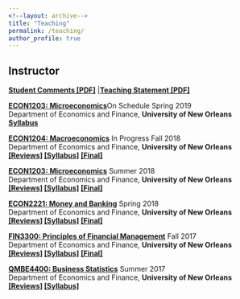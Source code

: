 ```yaml
---
<!--layout: archive-->
title: "Teaching"
permalink: /teaching/
author_profile: true
---
```

## Instructor

<b>[Student Comments [PDF]](/files/studentcomment.pdf)</b>
|<b>[Teaching Statement [PDF]](/files/teaching.pdf)</b>

<b>[ECON1203: Microeconomics](http://www.uno.edu/registrar/catalog/1617catalog/courses-of-instruction/ECON.aspx)</b>On Schedule Spring 2019<br>
Department of Economics and Finance, <b>University of New Orleans</b><br>
<b>[Syllabus](/files/econ1203syllabusspring19.pdf)</b>


<b>[ECON1204: Macroeconomics](http://www.uno.edu/registrar/catalog/1617catalog/courses-of-instruction/ECON.aspx)</b> In Progress Fall 2018<br>
Department of Economics and Finance, <b>University of New Orleans</b><br>
<b>[[Reviews]](econ1204) [[Syllabus]](/files/syllabusecon1204.pdf) [[Final]](/files/finalecon1204.pdf)</b>

<b>[ECON1203: Microeconomics](http://www.uno.edu/registrar/catalog/1617catalog/courses-of-instruction/ECON.aspx)</b> Summer 2018<br>
Department of Economics and Finance, <b>University of New Orleans</b><br>
<b>[[Reviews]](econ1203) [[Syllabus]](/files/syllabusecon1203.pdf) [[Final]](/files/finalecon1203.pdf)</b>

<b>[ECON2221: Money and Banking](http://www.uno.edu/registrar/catalog/1617catalog/courses-of-instruction/ECON.aspx)</b> Spring 2018<br>
Department of Economics and Finance, <b>University of New Orleans</b><br>
<b>[[Reviews]](econ2221) [[Syllabus]](/files/syllabusecon2221.pdf) [[Final]](/files/finalecon2221.pdf)</b>

<b>[FIN3300: Principles of Financial Management](http://www.uno.edu/registrar/catalog/1617catalog/courses-of-instruction/FIN.aspx)</b> Fall 2017<br>
Department of Economics and Finance, <b>University of New Orleans</b><br>
<b>[[Reviews]](fin3300) [[Syllabus]](/files/syllabusfin3300.pdf) [[Final]](/files/finalfin3300.pdf)</b>

<b>[QMBE4400: Business Statistics](http://www.uno.edu/registrar/catalog/1617catalog/courses-of-instruction/QMBE.aspx)</b> Summer 2017<br>
Department of Economics and Finance, <b>University of New Orleans</b><br>
<b>[[Reviews]](qmbe4400) [[Syllabus]](/files/syllabusqmbe4400.pdf)</b>
